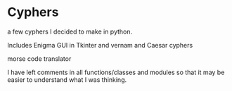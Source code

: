 # Cyphers
a few cyphers I decided to make in python.

Includes Enigma GUI in Tkinter and vernam and Caesar cyphers

morse code translator

I have left comments in all functions/classes and modules so that it may be easier to understand what I was thinking.
